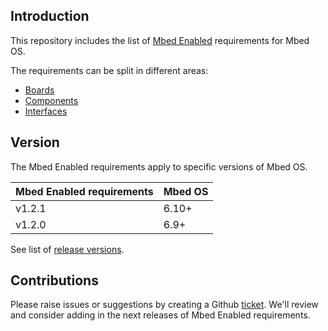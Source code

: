 ## Introduction

This repository includes the list of [Mbed Enabled](https://os.mbed.com/mbed-enabled/introduction/) requirements for Mbed OS.

The requirements can be split in different areas:

* [Boards](./Boards.md)
* [Components](./Components.md)
* [Interfaces](./Interfaces.md)

## Version

The Mbed Enabled requirements apply to specific versions of Mbed OS.

| Mbed Enabled requirements  | Mbed OS  |
| ---------------------------| ---------|
| v1.2.1                     | 6.10+    |
| v1.2.0                     | 6.9+     |


See list of [release versions](https://github.com/ARMmbed/mbed-enabled-requirements/releases).

## Contributions

Please raise issues or suggestions by creating a Github [ticket](https://github.com/ARMmbed/mbed-enabled-requirements/issues). We'll review and consider adding in the next releases of Mbed Enabled requirements.
